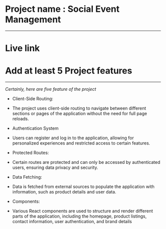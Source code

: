 # Project name : Social Event Management 
 ---


# Live link 
 


# Add at least 5 Project features
 ---

 _Certainly, here are five feature of the project_

 - Client-Side Routing:
  - The project uses client-side routing to navigate between different sections or pages of the application without the need for full page reloads.

 - Authentication System
  - Users can register and log in to the application, allowing for personalized experiences and restricted access to certain features. 

 - Protected Routes:
  -  Certain routes are protected and can only be accessed by authenticated users, ensuring data privacy and security.

 - Data Fetching:
  - Data is fetched from external sources to populate the application with information, such as product details and user data.
 
 - Components:
  - Various React components are used to structure and render different parts of the application, including the homepage, product listings, contact information, user authentication, and brand details



  
  









